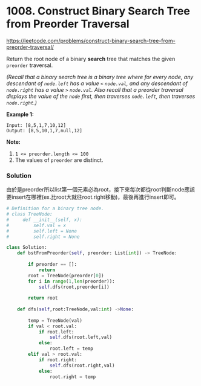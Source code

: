 # 1008. Construct Binary Search Tree from Preorder Traversal

https://leetcode.com/problems/construct-binary-search-tree-from-preorder-traversal/

Return the root node of a binary **search** tree that matches the given `preorder` traversal.

*(Recall that a binary search tree is a binary tree where for every node, any descendant of `node.left` has a value `<` `node.val`, and any descendant of `node.right` has a value `>` `node.val`. Also recall that a preorder traversal displays the value of the `node` first, then traverses `node.left`, then traverses `node.right`.)*

**Example 1:**

```
Input: [8,5,1,7,10,12]
Output: [8,5,10,1,7,null,12]
```

**Note:** 

1. `1 <= preorder.length <= 100`
2. The values of `preorder` are distinct.



### Solution

由於是preorder所以list第一個元素必為root，接下來每次都從root判斷node應該要insert在哪裡(ex.比root大就往root.right移動)，最後再進行insert即可。

```python
# Definition for a binary tree node.
# class TreeNode:
#     def __init__(self, x):
#         self.val = x
#         self.left = None
#         self.right = None

class Solution:
    def bstFromPreorder(self, preorder: List[int]) -> TreeNode:
        
        if preorder == []:
            return 
        root = TreeNode(preorder[0])
        for i in range(1,len(preorder)):
            self.dfs(root,preorder[i])
                
        return root
    
    def dfs(self,root:TreeNode,val:int) ->None:
        
        temp = TreeNode(val)             
        if val < root.val:
            if root.left:
                self.dfs(root.left,val)
            else:
                root.left = temp
        elif val > root.val:
            if root.right:
                self.dfs(root.right,val)
            else:
                root.right = temp
                
```


